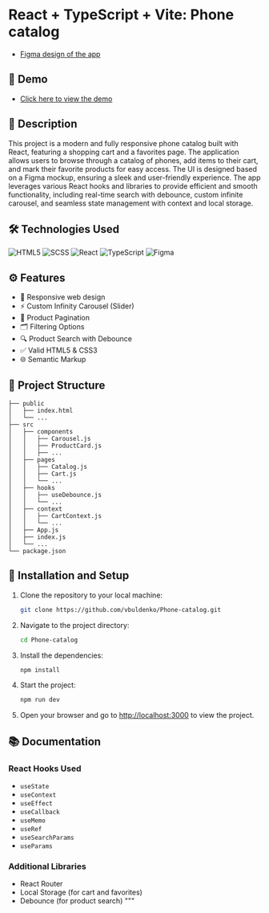 # React + TypeScript + Vite: Phone catalog

- [Figma design of the app](https://www.figma.com/file/FRxncC4lfyhs6og1L6FGEU/Phone-catalog-(V2)-Rounded-Style-2?node-id=0%3A1)


## 🚀 Demo

- [Click here to view the demo](https://vbuldenko.github.io/react_phone-catalog/)

## 📖 Description

This project is a modern and fully responsive phone catalog built with React, featuring a shopping cart and a favorites page. The application allows users to browse through a catalog of phones, add items to their cart, and mark their favorite products for easy access. The UI is designed based on a Figma mockup, ensuring a sleek and user-friendly experience. The app leverages various React hooks and libraries to provide efficient and smooth functionality, including real-time search with debounce, custom infinite carousel, and seamless state management with context and local storage.

## 🛠️ Technologies Used
![HTML5](https://img.shields.io/badge/html5-%23E34F26.svg?style=for-the-badge&logo=html5&logoColor=white)
![SCSS](https://img.shields.io/badge/SCSS-hotpink.svg?style=for-the-badge&logo=SASS&logoColor=white)
![React](https://img.shields.io/badge/react-%2320232a.svg?style=for-the-badge&logo=react&logoColor=%2361DAFB)
![TypeScript](https://img.shields.io/badge/typescript-%23007ACC.svg?style=for-the-badge&logo=typescript&logoColor=white)
![Figma](https://img.shields.io/badge/figma-%23F24E1E.svg?style=for-the-badge&logo=figma&logoColor=white)


## ⚙️ Features

- 📱 Responsive web design
- ⚡️ Custom Infinity Carousel (Slider)
- 📄 Product Pagination
- 🗂️ Filtering Options
- 🔍 Product Search with Debounce
- ✅ Valid HTML5 & CSS3
- 🌐 Semantic Markup

## 📂 Project Structure


```
├── public
│   ├── index.html
│   └── ...
├── src
│   ├── components
│   │   ├── Carousel.js
│   │   ├── ProductCard.js
│   │   ├── ...
│   ├── pages
│   │   ├── Catalog.js
│   │   ├── Cart.js
│   │   └── ...
│   ├── hooks
│   │   ├── useDebounce.js
│   │   └── ...
│   ├── context
│   │   ├── CartContext.js
│   │   └── ...
│   ├── App.js
│   ├── index.js
│   └── ...
└── package.json
```


## 🔧 Installation and Setup

1. Clone the repository to your local machine:
   ```bash
   git clone https://github.com/vbuldenko/Phone-catalog.git
   ```
2. Navigate to the project directory:
   ```bash
   cd Phone-catalog
   ```
3. Install the dependencies:
   ```bash
   npm install
   ```
4. Start the project:
   ```bash
   npm run dev
   ```
5. Open your browser and go to [http://localhost:3000](http://localhost:5173) to view the project.

## 📚 Documentation

### React Hooks Used

- `useState`
- `useContext`
- `useEffect`
- `useCallback`
- `useMemo`
- `useRef`
- `useSearchParams`
- `useParams`

### Additional Libraries

- React Router
- Local Storage (for cart and favorites)
- Debounce (for product search)
"""
